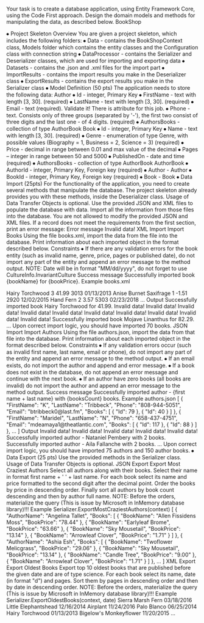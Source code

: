 Your task is to create a database application, using Entity Framework Core, using the Code First approach. Design the domain models and methods for manipulating the data, as described below.
BookShop
 
⦁	Project Skeleton Overview
You are given a project skeleton, which includes the following folders:
⦁	Data - contains the BookShopContext class, Models folder which contains the entity classes and the Configuration class with connection string
⦁	DataProcessor - contains the Serializer and Deserializer classes, which are used for importing and exporting data
⦁	Datasets - contains the .json and .xml files for the import part
⦁	ImportResults - contains the import results you make in the Deserializer class
⦁	ExportResults - contains the export results you make in the Serializer class
⦁	Model Definition (50 pts)
The application needs to store the following data:
Author
⦁	Id - integer, Primary Key
⦁	FirstName - text with length [3, 30]. (required)
⦁	LastName - text with length [3, 30]. (required)
⦁	Email - text (required). Validate it! There is attribute for this job.
⦁	Phone - text. Consists only of three groups (separated by '-'), the first two consist of three digits and the last one - of 4 digits. (required)
⦁	AuthorsBooks - collection of type AuthorBook
Book
⦁	Id - integer, Primary Key
⦁	Name - text with length [3, 30]. (required)
⦁	Genre - enumeration of type Genre, with possible values (Biography = 1, Business = 2, Science = 3) (required)
⦁	Price - decimal in range between 0.01 and max value of the decimal
⦁	Pages – integer in range between 50 and 5000
⦁	PublishedOn - date and time (required)
⦁	AuthorsBooks - collection of type AuthorBook
AuthorBook
⦁	AuthorId - integer, Primary Key, Foreign key (required)
⦁	Author -  Author
⦁	BookId - integer, Primary Key, Foreign key (required)
⦁	Book - Book
⦁	Data Import (25pts)
For the functionality of the application, you need to create several methods that manipulate the database. The project skeleton already provides you with these methods, inside the Deserializer class. Usage of Data Transfer Objects is optional.
Use the provided JSON and XML files to populate the database with data. Import all the information from those files into the database.
You are not allowed to modify the provided JSON and XML files.
If a record does not meet the requirements from the first section, print an error message:
Error message
Invalid data!
XML Import
Import Books
Using the file books.xml, import the data from the file into the database. Print information about each imported object in the format described below.
Constraints
⦁	If there are any validation errors for the book entity (such as invalid name, genre, price, pages or published date), do not import any part of the entity and append an error message to the method output.
NOTE: Date will be in format "MM/dd/yyyy", do not forget to use CultureInfo.InvariantCulture
Success message
Successfully imported book {bookName} for {bookPrice}.
Example
books.xml
<?xml version='1.0' encoding='UTF-8'?>
<Books>
  <Book>
    <Name>Hairy Torchwood</Name>
    <Genre>3</Genre>
    <Price>41.99</Price>
    <Pages>3013</Pages>
    <PublishedOn>01/13/2013</PublishedOn>
  </Book>
  <Book>
    <Name>Anise Burnet Saxifrage</Name>
    <Genre>1</Genre>
    <Price>-1.51</Price>
    <Pages>2920</Pages>
    <PublishedOn>12/02/2015</PublishedOn>
  </Book>
  <Book>
    <Name>Hand Fern</Name>
    <Genre>2</Genre>
    <Price>3.57</Price>
    <Pages>5303</Pages>
    <PublishedOn>02/23/2018</PublishedOn>
  </Book>
...
</Books>
Output
Successfully imported book Hairy Torchwood for 41.99.
Invalid data!
Invalid data!
Invalid data!
Invalid data!
Invalid data!
Invalid data!
Invalid data!
Invalid data!
Invalid data!
Invalid data!
Successfully imported book Mojave Linanthus for 82.29.
...
Upon correct import logic, you should have imported 70 books.
JSON Import
Import Authors
Using the file authors.json, import the data from that file into the database. Print information about each imported object in the format described below.
Constraints
⦁	If any validation errors occur (such as invalid first name, last name, email or phone), do not import any part of the entity and append an error message to the method output.
⦁	If an email exists, do not import the author and append and error message.
⦁	If a book does not exist in the database, do not append an error message and continue with the next book.
⦁	If an author have zero books (all books are invalid) do not import the author and append an error message to the method output.
Success message
Successfully imported author - {first name + last name} with {booksCount} books.
Example
authors.json
[
  {
    "FirstName": "K",
    "LastName": "Tribbeck",
    "Phone": "808-944-5051",
    "Email": "btribbeck0@last.fm",
    "Books": [
      {
        "Id": 79
      },
      {
        "Id": 40
      }
    ]
  },
  {
    "FirstName": "Maridel",
    "LastName": "N",
    "Phone": "658-437-4751",
    "Email": "mdeamaya1@theatlantic.com",
    "Books": [
      {
        "Id": 117
      },
      {
        "Id": 88
      }
    ]
  },
  ...
]
Output
Invalid data!
Invalid data!
Invalid data!
Invalid data!
Invalid data!
Successfully imported author - Nataniel Pembery with 2 books.
Successfully imported author - Aila Fallanche with 2 books. 
...
Upon correct import logic, you should have imported 75 authors and 150 author books.
⦁	Data Export (25 pts)
Use the provided methods in the Serializer class. Usage of Data Transfer Objects is optional.
JSON Export
Export Most Craziest Authors
Select all authors along with their books. Select their name in format first name + ' ' + last name. For each book select its name and price formatted to the second digit after the decimal point. Order the books by price in descending order. Finally sort all authors by book count descending and then by author full name.
NOTE: Before the orders, materialize the query (This is issue by Microsoft in InMemory database library)!!!
Example
Serializer.ExportMostCraziestAuthors(context)
[
  {
    "AuthorName": "Angelina Tallet",
    "Books": [
      {
        "BookName": "Allen Fissidens Moss",
        "BookPrice": "78.44"
      },
      {
        "BookName": "Earlyleaf Brome",
        "BookPrice": "63.66"
      },
      {
        "BookName": "Sky Mousetail",
        "BookPrice": "13.14"
      },
      {
        "BookName": "Arrowleaf Clover",
        "BookPrice": "1.71"
      }
    ]
  },
  {
    "AuthorName": "Ashia Esh",
    "Books": [
      {
        "BookName": "Twoflower Melicgrass",
        "BookPrice": "29.06"
      },
      {
        "BookName": "Sky Mousetail",
        "BookPrice": "13.14"
      },
      {
        "BookName": "Candle Tree",
        "BookPrice": "9.00"
      },
      {
        "BookName": "Arrowleaf Clover",
        "BookPrice": "1.71"
      }
    ]
  },
  ...
]
XML Export
Export Oldest Books
Export top 10 oldest books that are published before the given date and are of type science. For each book select its name, date (in format "d") and pages. Sort them by pages in descending order and then by date in descending order.
NOTE: Before the orders, materialize the query (This is issue by Microsoft in InMemory database library)!!!
Example
Serializer.ExportOldestBooks(context, date)
<?xml version="1.0" encoding="utf-16"?>
<Books>
  <Book Pages="4881">
    <Name>Sierra Marsh Fern</Name>
    <Date>03/18/2016</Date>
  </Book>
  <Book Pages="4786">
    <Name>Little Elephantshead</Name>
    <Date>12/16/2014</Date>
  </Book>
  <Book Pages="3245">
    <Name>Airplant</Name>
    <Date>11/24/2016</Date>
  </Book>
  <Book Pages="3039">
    <Name>Palo Blanco</Name>
    <Date>06/25/2014</Date>
  </Book>
  <Book Pages="3013">
    <Name>Hairy Torchwood</Name>
    <Date>01/13/2013</Date>
  </Book>
  <Book Pages="1870">
    <Name>Bigelow's Monkeyflower</Name>
    <Date>11/20/2015</Date>
  </Book>
...
</Books>

